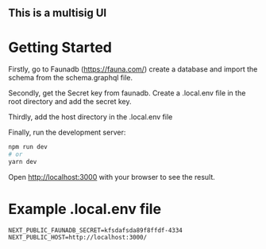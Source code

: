 ## This is a multisig UI 

# Getting Started

Firstly, go to Faunadb (https://fauna.com/) create a database and import the schema from the schema.graphql file. 

Secondly, get the Secret key from faunadb. Create a .local.env file in the root directory and add the secret key.

Thirdly, add the host directory in the .local.env file

Finally, run the development server:

```bash
npm run dev
# or
yarn dev
```

Open [http://localhost:3000](http://localhost:3000) with your browser to see the result.

# Example .local.env file

```
NEXT_PUBLIC_FAUNADB_SECRET=kfsdafsda89f8ffdf-4334
NEXT_PUBLIC_HOST=http://localhost:3000/
```

